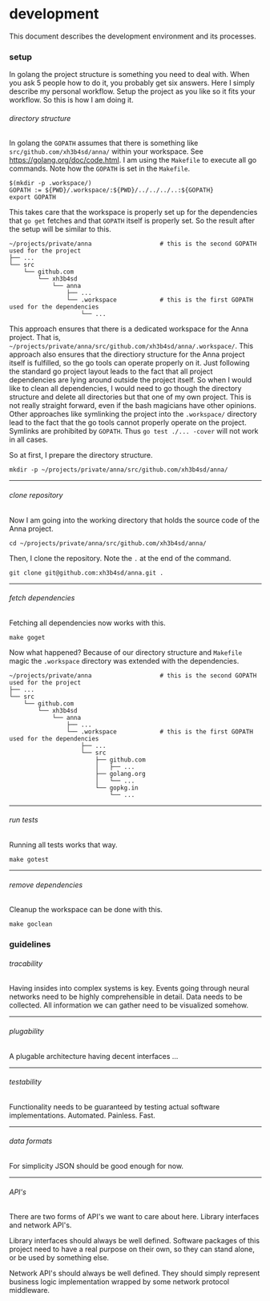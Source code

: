 # development
This document describes the development environment and its processes.

### setup
In golang the project structure is something you need to deal with. When you
ask 5 people how to do it, you probably get six answers. Here I simply describe
my personal workflow. Setup the project as you like so it fits your workflow.
So this is how I am doing it.

###### directory structure
In golang the `GOPATH` assumes that there is something like
`src/github.com/xh3b4sd/anna/` within your workspace. See
https://golang.org/doc/code.html. I am using the `Makefile` to execute all go
commands. Note how the `GOPATH` is set in the `Makefile`.
```
$(mkdir -p .workspace/)
GOPATH := ${PWD}/.workspace/:${PWD}/../../../..:${GOPATH}
export GOPATH
```

This takes care that the workspace is properly set up for the dependencies that
`go get` fetches and that `GOPATH` itself is properly set. So the result after
the setup will be similar to this.
```
~/projects/private/anna                   # this is the second GOPATH used for the project
├── ...
└── src
    └── github.com
        └── xh3b4sd
            └── anna
                ├── ...
                └── .workspace            # this is the first GOPATH used for the dependencies
                    └── ...
```

This approach ensures that there is a dedicated workspace for the Anna project.
That is, `~/projects/private/anna/src/github.com/xh3b4sd/anna/.workspace/`.
This approach also ensures that the directiory structure for the Anna project
itself is fulfilled, so the go tools can operate properly on it. Just following
the standard go project layout leads to the fact that all project dependencies
are lying around outside the project itself. So when I would like to clean all
dependencies, I would need to go though the directory structure and delete all
directories but that one of my own project. This is not really straight
forward, even if the bash magicians have other opinions. Other approaches like
symlinking the project into the `.workspace/` directory lead to the fact that
the go tools cannot properly operate on the project. Symlinks are prohibited by
`GOPATH`. Thus `go test ./... -cover` will not work in all cases.

So at first, I prepare the directory structure.
```
mkdir -p ~/projects/private/anna/src/github.com/xh3b4sd/anna/
```

---

###### clone repository
Now I am going into the working directory that holds the source code of the
Anna project.
```
cd ~/projects/private/anna/src/github.com/xh3b4sd/anna/
```

Then, I clone the repository. Note the `.` at the end of the command.
```
git clone git@github.com:xh3b4sd/anna.git .
```

---

###### fetch dependencies
Fetching all dependencies now works with this.
```
make goget
```

Now what happened? Because of our directory structure and `Makefile` magic the
`.workspace` directory was extended with the dependencies.
```
~/projects/private/anna                   # this is the second GOPATH used for the project
├── ...
└── src
    └── github.com
        └── xh3b4sd
            └── anna
                ├── ...
                └── .workspace            # this is the first GOPATH used for the dependencies
                    ├── ...
                    └── src
                        ├── github.com
                        │   ├── ...
                        ├── golang.org
                        │   └── ...
                        └── gopkg.in
                            └── ...
```

---

###### run tests
Running all tests works that way.
```
make gotest
```

---

###### remove dependencies
Cleanup the workspace can be done with this.
```
make goclean
```

### guidelines

###### tracability
Having insides into complex systems is key. Events going through neural
networks need to be highly comprehensible in detail. Data needs to be
collected. All information we can gather need to be visualized somehow.

---

###### plugability
A plugable architecture having decent interfaces ...

---

###### testability
Functionality needs to be guaranteed by testing actual software
implementations. Automated. Painless. Fast.

---

###### data formats
For simplicity JSON should be good enough for now.

---

###### API's
There are two forms of API's we want to care about here. Library interfaces and
network API's.

Library interfaces should always be well defined. Software packages of this
project need to have a real purpose on their own, so they can stand alone, or
be used by something else.

Network API's should always be well defined. They should simply represent
business logic implementation wrapped by some network protocol middleware.
